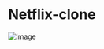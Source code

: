 # Netflix-clone
![image](https://user-images.githubusercontent.com/76171953/198013374-ac8d8d0c-d568-47d8-bb8b-e980848537e3.png)
